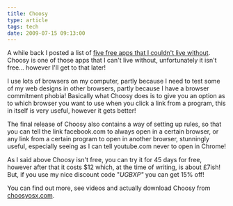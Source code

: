 ```yaml
---
title: Choosy
type: article
tags: tech
date: 2009-07-15 09:13:00
---
```


A while back I posted a list of [five free apps that I couldn't live without](/blog/2009/five-very-simple-os-x-applications-that-are-awesomely-useful/). Choosy is one of those apps that I can't live without, unfortunately it isn't free… however I'll get to that later!

I use lots of browsers on my computer, partly because I need to test some of my web designs in other browsers, partly because I have a browser commitment phobia! Basically what Choosy does is to give you an option as to which browser you want to use when you click a link from a program, this in itself is very useful, however it gets better!

The final release of Choosy also contains a way of setting up rules, so that you can tell the link facebook.com to always open in a certain browser, or any link from a certain program to open in another browser, stunningly useful, especially seeing as I can tell youtube.com never to open in Chrome!

As I said above Choosy isn't free, you can try it for 45 days for free, however after that it costs \$12 which, at the time of writing, is about &pound;7ish! But, if you use my nice discount code "<i>UGBXP"</i> you can get 15% off!

You can find out more, see videos and actually download Choosy from <a href="https://choosyosx.com">choosyosx.com</a>.
